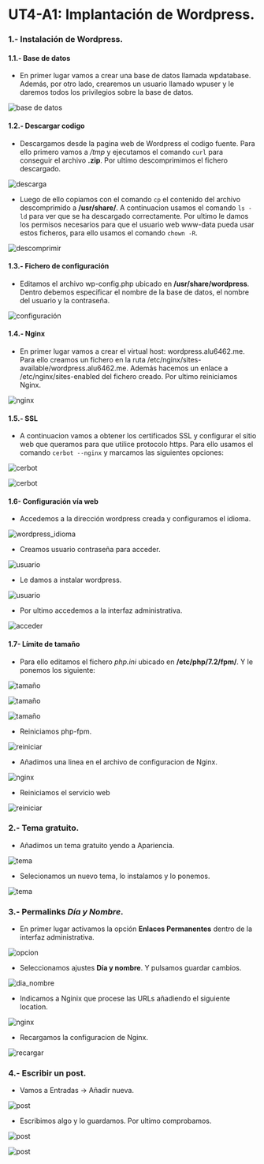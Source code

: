 # UT4-A1: Implantación de Wordpress.

### 1.- Instalación de Wordpress.

#### 1.1.- Base de datos

* En primer lugar vamos a crear una base de datos llamada wpdatabase. Además, por otro lado, crearemos un usuario llamado wpuser y le daremos todos los privilegios sobre la base de datos.

![base de datos](img/1.png)

#### 1.2.- Descargar codigo

* Descargamos desde la pagina web de Wordpress el codigo fuente. Para ello primero vamos a */tmp* y ejecutamos el comando `curl` para conseguir el archivo **.zip**. Por ultimo descomprimimos el fichero descargado.

![descarga](img/2.png)

* Luego de ello copiamos con el comando `cp` el contenido del archivo descomprimido a **/usr/share/**. A continuacion usamos el comando `ls -ld` para ver que se ha descargado correctamente. Por ultimo le damos los permisos necesarios para que el usuario web www-data pueda usar estos ficheros, para ello usamos el comando `chown -R`.

![descomprimir](img/3.png)

#### 1.3.- Fichero de configuración

* Editamos el archivo wp-config.php ubicado en **/usr/share/wordpress**. Dentro debemos especificar el nombre de la base de datos, el nombre del usuario y la contraseña.

![configuración](img/4.png)

#### 1.4.- Nginx

* En primer lugar vamos a crear el virtual host: wordpress.alu6462.me. Para ello creamos un fichero en la ruta /etc/nginx/sites-available/wordpress.alu6462.me. Además hacemos un enlace a /etc/nginx/sites-enabled del fichero creado. Por ultimo reiniciamos Nginx.

![nginx](img/5.png)

#### 1.5.- SSL

* A continuacion vamos a obtener los certificados SSL y configurar el sitio web que queramos para que utilice protocolo https. Para ello usamos el comando `cerbot --nginx` y marcamos las siguientes opciones:

![cerbot](img/6.png)

![cerbot](img/7.png)

#### 1.6- Configuración vía web

* Accedemos a la dirección wordpress creada y configuramos el idioma.

![wordpress_idioma](img/8.png)

* Creamos usuario contraseña para acceder.

![usuario](img/9.png)

* Le damos a instalar wordpress.

![usuario](img/10.png)

* Por ultimo accedemos a la interfaz administrativa.

![acceder](img/11.png)

#### 1.7- Límite de tamaño

* Para ello editamos el fichero *php.ini* ubicado en **/etc/php/7.2/fpm/**. Y le ponemos los siguiente:

![tamaño](img/16.png)

![tamaño](img/17.png)

![tamaño](img/18.png)

* Reiniciamos php-fpm.

![reiniciar](img/19.png)

* Añadimos una linea en el archivo de configuracion de Nginx.

![nginx](img/20.png)

* Reiniciamos el servicio web

![reiniciar](img/21.png)

### 2.- Tema gratuito.

* Añadimos un tema gratuito yendo a Apariencia.

![tema](img/23.png)

* Selecionamos un nuevo tema, lo instalamos y lo ponemos.

![tema](img/24.png)

### 3.- Permalinks *Día y Nombre*.

* En primer lugar activamos la opción **Enlaces Permanentes** dentro de la interfaz administrativa.

![opcion](img/12.png)

* Seleccionamos ajustes **Día y nombre**. Y pulsamos guardar cambios.

![dia_nombre](img/13.png)

* Indicamos a Nginix  que procese las URLs añadiendo el siguiente location.

![nginx](img/14.png)

* Recargamos la configuracion de Nginx.

![recargar](img/15.png)

### 4.- Escribir un post.

* Vamos a Entradas -> Añadir nueva.

![post](img/25.png)

* Escribimos algo y lo guardamos. Por ultimo comprobamos.

![post](img/26.png)

![post](img/27.png)
